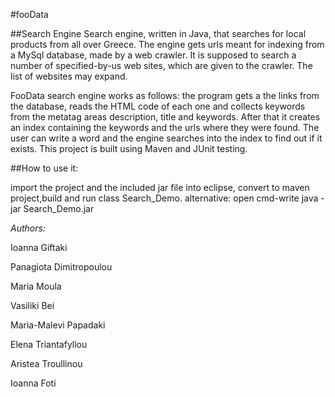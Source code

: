 #fooData

##Search Engine
Search engine, written in Java, that searches for local products from all over Greece. The engine gets urls meant for indexing
from a MySql database, made by a web crawler. It is supposed to search a number of specified-by-us web sites, which are given to 
the crawler. The list of websites may expand. 
	
FooData search engine works as follows: the program gets a the links from the database, reads the HTML code of each one and
collects keywords from the metatag areas description, title and keywords. After that it creates an index containing the keywords
and the urls where they were found. The user can write a word and the engine searches into the index to find out if it exists.
This project is built using Maven and JUnit testing.

##How to use it:

import the project and the included jar file into eclipse, convert to maven project,build and run class Search_Demo.
alternative: open cmd-write java -jar Search_Demo.jar
	
 
   *Authors:*
   
Ioanna Giftaki

Panagiota Dimitropoulou

Maria Moula

Vasiliki Bei

Maria-Malevi Papadaki

Elena Triantafyllou

Aristea Troullinou

Ioanna Foti




